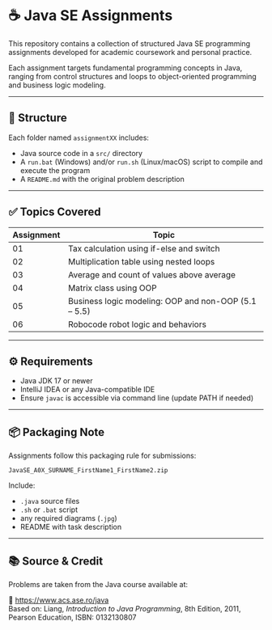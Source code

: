 # ☕ Java SE Assignments 

This repository contains a collection of structured Java SE programming assignments developed for academic coursework and personal practice.

Each assignment targets fundamental programming concepts in Java, ranging from control structures and loops to object-oriented programming and business logic modeling.

---

## 📁 Structure

Each folder named `assignmentXX` includes:

- Java source code in a `src/` directory
- A `run.bat` (Windows) and/or `run.sh` (Linux/macOS) script to compile and execute the program
- A `README.md` with the original problem description

---

## ✅ Topics Covered

| Assignment | Topic                                                             |
|------------|-------------------------------------------------------------------|
| 01         | Tax calculation using if-else and switch                          |
| 02         | Multiplication table using nested loops                           |
| 03         | Average and count of values above average                         |
| 04         | Matrix class using OOP                                            |
| 05         | Business logic modeling: OOP and non-OOP (5.1 – 5.5)              |
| 06         | Robocode robot logic and behaviors                                |

---

## ⚙️ Requirements

- Java JDK 17 or newer
- IntelliJ IDEA or any Java-compatible IDE
- Ensure `javac` is accessible via command line (update PATH if needed)

---

## 📦 Packaging Note

Assignments follow this packaging rule for submissions:

```
JavaSE_A0X_SURNAME_FirstName1_FirstName2.zip
```

Include:
- `.java` source files
- `.sh` or `.bat` script
- any required diagrams (`.jpg`)
- README with task description

---

## 📚 Source & Credit

Problems are taken from the Java course available at:

🔗 https://www.acs.ase.ro/java  
Based on: Liang, *Introduction to Java Programming*, 8th Edition, 2011, Pearson Education, ISBN: 0132130807
